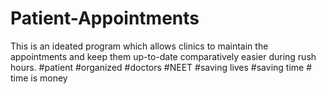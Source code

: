 # Patient-Appointments
This is an ideated program which allows clinics to maintain the appointments and keep them up-to-date comparatively easier during rush hours. #patient #organized #doctors #NEET #saving lives #saving time # time is money
